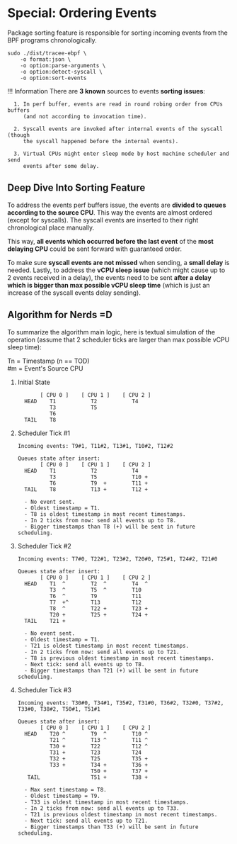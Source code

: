 # Special: Ordering Events

Package sorting feature is responsible for sorting incoming events from the BPF
programs chronologically.

```
sudo ./dist/tracee-ebpf \
    -o format:json \
    -o option:parse-arguments \
    -o option:detect-syscall \
    -o option:sort-events
```

!!! Information
    There are **3 known** sources to events **sorting issues**:
    
      1. In perf buffer, events are read in round robing order from CPUs buffers
         (and not according to invocation time).
    
      2. Syscall events are invoked after internal events of the syscall (though
         the syscall happened before the internal events).
    
      3. Virtual CPUs might enter sleep mode by host machine scheduler and send
         events after some delay.


## Deep Dive Into Sorting Feature

To address the events perf buffers issue, the events are **divided to queues
according to the source CPU**. This way the events are almost ordered (except
for syscalls). The syscall events are inserted to their right chronological
place manually.

This way, **all events which occurred before the last event** of the **most
delaying CPU** could be sent forward with guaranteed order.

To make sure **syscall events are not missed** when sending, a **small delay**
is needed. Lastly, to address the **vCPU sleep issue** (which might cause up to
2 events received in a delay), the events need to be sent **after a delay which
is bigger than max possible vCPU sleep time** (which is just an increase of the
syscall events delay sending).

## Algorithm for Nerds =D

To summarize the algorithm main logic, here is textual simulation of the
operation (assume that 2 scheduler ticks are larger than max possible vCPU
sleep time):  

Tn = Timestamp (n == TOD)  
\#m = Event's Source CPU  

1. Initial State

    ```
           [ CPU 0 ]    [ CPU 1 ]    [ CPU 2 ]
      HEAD    T1           T2           T4
              T3           T5
              T6
      TAIL    T8
    ```

2. Scheduler Tick #1

    ```
    Incoming events: T9#1, T11#2, T13#1, T10#2, T12#2
    
    Queues state after insert:
           [ CPU 0 ]    [ CPU 1 ]    [ CPU 2 ]
      HEAD    T1           T2           T4
              T3           T5           T10 +
              T6           T9  +        T11 +
      TAIL    T8           T13 +        T12 +
    
      - No event sent.
      - Oldest timestamp = T1.
      - T8 is oldest timestamp in most recent timestamps.
      - In 2 ticks from now: send all events up to T8.
      - Bigger timestamps than T8 (+) will be sent in future scheduling.
    ```

3. Scheduler Tick #2

    ```
    Incoming events: T7#0, T22#1, T23#2, T20#0, T25#1, T24#2, T21#0
    
    Queues state after insert:
           [ CPU 0 ]    [ CPU 1 ]    [ CPU 2 ]
      HEAD    T1  ^        T2  ^        T4  ^
              T3  ^        T5  ^        T10
              T6  ^        T9           T11
              T7  +^       T13          T12
              T8  ^        T22 +        T23 +
              T20 +        T25 +        T24 +
      TAIL    T21 +
    
      - No event sent.
      - Oldest timestamp = T1.
      - T21 is oldest timestamp in most recent timestamps.
      - In 2 ticks from now: send all events up to T21.
      - T8 is previous oldest timestamp in most recent timestamps.
      - Next tick: send all events up to T8.
      - Bigger timestamps than T21 (+) will be sent in future scheduling.
    ```

4. Scheduler Tick #3

    ```
    Incoming events: T30#0, T34#1, T35#2, T31#0, T36#2, T32#0, T37#2, T33#0, T38#2, T50#1, T51#1
    
    Queues state after insert:
           [ CPU 0 ]    [ CPU 1 ]    [ CPU 2 ]
      HEAD    T20 ^        T9  ^        T10 ^
              T21 ^        T13 ^        T11 ^
              T30 +        T22          T12 ^
              T31 +        T23          T24
              T32 +        T25          T35 +
              T33 +        T34 +        T36 +
                           T50 +        T37 +
       TAIL                T51 +        T38 +
    
      - Max sent timestamp = T8.
      - Oldest timestamp = T9.
      - T33 is oldest timestamp in most recent timestamps.
      - In 2 ticks from now: send all events up to T33.
      - T21 is previous oldest timestamp in most recent timestamps.
      - Next tick: send all events up to T21.
      - Bigger timestamps than T33 (+) will be sent in future scheduling.
    ```
